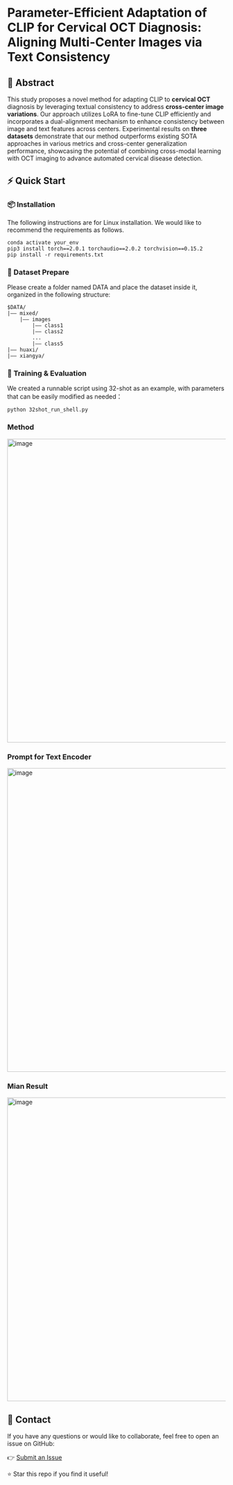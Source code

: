 # Parameter-Efficient Adaptation of CLIP for Cervical OCT Diagnosis: Aligning Multi-Center Images via Text Consistency



## 📝 Abstract

This study proposes a novel method for adapting CLIP to **cervical OCT** diagnosis by leveraging textual consistency to address **cross-center image variations**. Our approach utilizes LoRA to fine-tune CLIP efficiently and incorporates a dual-alignment mechanism to enhance consistency between image and text features across centers. Experimental results on **three datasets** demonstrate that our method outperforms existing SOTA approaches in various metrics and cross-center generalization performance, showcasing the potential of combining cross-modal learning with OCT imaging to advance automated cervical disease detection. 

## ⚡️ Quick Start



### 📦 Installation

The following instructions are for Linux installation. We would like to recommend the requirements as follows.

```
conda activate your_env
pip3 install torch==2.0.1 torchaudio==2.0.2 torchvision==0.15.2
pip install -r requirements.txt  
```

### 📁 Dataset Prepare

Please create a folder named DATA and place the dataset inside it, organized in the following structure:

```
$DATA/
|–– mixed/
    |–– images
        |–– class1
        |–– class2
        ...
        |–– class5
|–– huaxi/
|–– xiangya/
```

### 🚀 Training & Evaluation

We created a runnable script using 32-shot as an example, with parameters that can be easily modified as needed：
```
python 32shot_run_shell.py
```
### Method

<img src="https://github.com/user-attachments/assets/4d89936f-b93b-4317-a099-4a0d1b85b61f" alt="image" width="700"/>



### Prompt for Text Encoder

<img src="https://github.com/user-attachments/assets/9d869c94-b3ef-41f3-8f75-3a8af6d74511" alt="image" width="700"/>

### Mian Result

<img src="https://github.com/user-attachments/assets/2c497714-f92f-4b9f-aa11-0e53849d32d8" alt="image" width="700"/>

## 💬 Contact

If you have any questions or would like to collaborate, feel free to open an issue on GitHub:

👉 [Submit an Issue](https://github.com/rabbit-my/DAPD/issues)

⭐ Star this repo if you find it useful!
